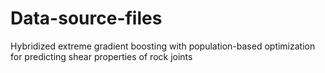# Data-source-files
Hybridized extreme gradient boosting with population-based optimization for predicting shear properties of rock joints
